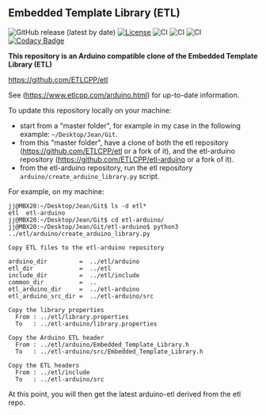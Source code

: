 ﻿﻿﻿Embedded Template Library (ETL)
-------------------------

![GitHub release (latest by date)](https://img.shields.io/github/v/release/ETLCPP/etl-arduino)
[![License](https://img.shields.io/badge/license-MIT-blue.svg)](https://opensource.org/licenses/MIT)
![CI](https://github.com/ETLCPP/etl/workflows/vs2019/badge.svg)
![CI](https://github.com/ETLCPP/etl/workflows/gcc/badge.svg)
![CI](https://github.com/ETLCPP/etl/workflows/clang/badge.svg)
[![Codacy Badge](https://api.codacy.com/project/badge/Grade/3c14cd918ccf40008d0bcd7b083d5946)](https://www.codacy.com/manual/jwellbelove/etl?utm_source=github.com&amp;utm_medium=referral&amp;utm_content=ETLCPP/etl&amp;utm_campaign=Badge_Grade)

**This repository is an Arduino compatible clone of the Embedded Template Library (ETL)**

https://github.com/ETLCPP/etl

See (https://www.etlcpp.com/arduino.html) for up-to-date information.

To update this repository locally on your machine:

- start from a "master folder", for example in my case in the following example: ```~/Desktop/Jean/Git```.
- from this "master folder", have a clone of both the etl repository (https://github.com/ETLCPP/etl or a fork of it), and the etl-arduino repository (https://github.com/ETLCPP/etl-arduino or a fork of it).
- from the etl-arduino repository, run the etl repository ```arduino/create_arduino_library.py``` script.

For example, on my machine:

```
jj@MBX20:~/Desktop/Jean/Git$ ls -d etl*
etl  etl-arduino
jj@MBX20:~/Desktop/Jean/Git$ cd etl-arduino/
jj@MBX20:~/Desktop/Jean/Git/etl-arduino$ python3 ../etl/arduino/create_arduino_library.py 

Copy ETL files to the etl-arduino repository

arduino_dir         =  ../etl/arduino
etl_dir             =  ../etl
include_dir         =  ../etl/include
common_dir          =  ..
etl_arduino_dir     =  ../etl-arduino
etl_arduino_src_dir =  ../etl-arduino/src

Copy the library properties
  From : ../etl/library.properties
  To   : ../etl-arduino/library.properties

Copy the Arduino ETL header
  From : ../etl/arduino/Embedded_Template_Library.h
  To   : ../etl-arduino/src/Embedded_Template_Library.h

Copy the ETL headers
  From : ../etl/include
  To   : ../etl-arduino/src
```

At this point, you will then get the latest arduino-etl derived from the etl repo.

